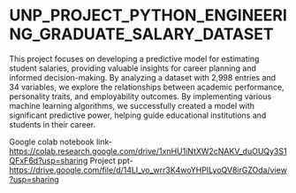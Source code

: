 # UNP_PROJECT_PYTHON_ENGINEERING_GRADUATE_SALARY_DATASET
This project focuses on developing a predictive model for estimating student 
salaries, providing valuable insights for career planning and informed 
decision-making.
By analyzing a dataset with 2,998 entries and 34 variables, we 
explore the relationships between academic performance, personality traits, and 
employability outcomes.
By implementing various machine learning algorithms, we 
successfully created a model with significant predictive power, helping guide 
educational institutions and students in their career.

Google colab notebook link- https://colab.research.google.com/drive/1xnHU1iNtXW2cNAKV_duOUQy3S1QFxF6d?usp=sharing
Project ppt- https://drive.google.com/file/d/14LI_vo_wrr3K4woYHPILyoQV8irGZOda/view?usp=sharing
